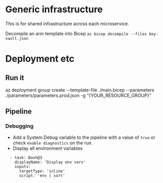 # Generic infrastructure
This is for shared infrastructure across each microservice.

Decompile an arm template into Bicep
`az bicep decompile --files key-vault.json`

# Deployment etc

## Run it
az deployment group create --template-file ./main.bicep  --parameters ./parameters/parameters.prod.json -g "{YOUR_RESOURCE_GROUP}"


## Pipeline
### Debugging
- Add a System.Debug variable to the pipeline with a value of `true` or check `enable diagnostics` on the run.
- Display all environment variables
```
  - task: Bash@3
    displayName: 'Display env vars'
    inputs:
      targetType: 'inline'
      script: 'env | sort'
```